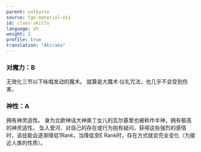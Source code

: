 ```yaml
---
parent: valkyrie
source: fgo-material-vii
id: class-skills
language: zh
weight: 1
profile: true
translation: "Akiraka"
---
```


### 对魔力：B

无效化三节以下咏唱发动的魔术。
就算是大魔术·仪礼咒法，也几乎不会受到伤害。

### 神性：A

拥有神灵适性。
身为北欧神话大神奥丁女儿的瓦尔基里也被称作半神，拥有极高的神灵适性。
坠入爱河、对自己的存在或行为抱有疑问，获得这些强烈的感情时，该技能会逐渐降低1Rank，当降低至E Rank时，存在方式就会完全变化（为接近人类的性质）。
